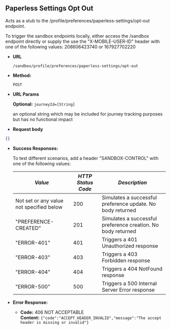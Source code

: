 Paperless Settings Opt Out
----
  Acts as a stub to the /profile/preferences/paperless-settings/opt-out endpoint.

  To trigger the sandbox endpoints locally, either access the /sandbox endpoint directly or supply the use the 
  "X-MOBILE-USER-ID" header with one of the following values: 208606423740 or 167927702220

* **URL**

  `/sandbox/profile/preferences/paperless-settings/opt-out`

* **Method:**

  `POST`

*  **URL Params**

   **Optional:**
   `journeyId=[String]`

    an optional string which may be included for journey tracking purposes but has no functional impact
    
*  **Request body**

```json
{}
```

* **Success Responses:**

  To test different scenarios, add a header "SANDBOX-CONTROL" with one of the following values:
  
  | *Value* | *HTTP Status Code* | *Description* 
  |---------|--------------------|---------------|
  | Not set or any value not specified below | 200 | Simulates a successful preference update. No body returned |
  | "PREFERENCE-CREATED" | 201 | Simulates a successful preference creation. No body returned |
  | "ERROR-401" | 401 | Triggers a 401 Unauthorized response |
  | "ERROR-403" | 403 | Triggers a 403 Forbidden response |
  | "ERROR-404" | 404 | Triggers a 404 NotFound response |
  | "ERROR-500" | 500 | Triggers a 500 Internal Server Error response |

* **Error Response:**

  * **Code:** 406 NOT ACCEPTABLE <br />
    **Content:** `{"code":"ACCEPT_HEADER_INVALID","message":"The accept header is missing or invalid"}`
